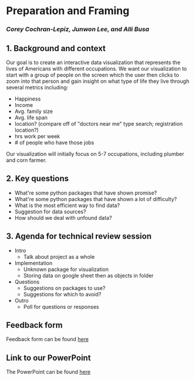 # Preparation and Framing
### *Corey Cochran-Lepiz, Junwon Lee, and Alli Busa*

## 1. Background and context
Our goal is to create an interactive data visualization that represents the lives of Americans with different occupations. We want our visualization to start with a group of people on the screen which the user then clicks to zoom into that person and gain insight on what type of life they live through several metrics including:
- Happiness
- Income
- Avg. family size
- Avg. life span
- location? (compare off of "doctors near me" type search; registration location?)
- hrs work per week
- \# of people who have those jobs  

Our visualization will initially focus on 5-7 occupations, including plumber and corn farmer.

## 2. Key questions
- What're some python packages that have shown promise?
- What're some python packages that have shown a lot of difficulty?
- What is the most efficient way to find data?
- Suggestion for data sources?
- How should we deal with unfound data?

## 3. Agenda for technical review session
- Intro
  - Talk about project as a whole
- Implementation
  - Unknown package for visualization
  - Storing data on google sheet then as objects in folder
- Questions
  - Suggestions on packages to use?
  - Suggestions for which to avoid?
- Outro
  - Poll for questions or responses

## Feedback form
Feedback form can be found [here](https://goo.gl/forms/EMhxiOsHtRMn0H2A3)

## Link to our PowerPoint
The PowerPoint can be found [here](https://docs.google.com/presentation/d/1n0Fs2hHT9i4pYzrs1uUGcCczn7HOxqjgBoeW23_N0xs/edit?usp=sharing)
